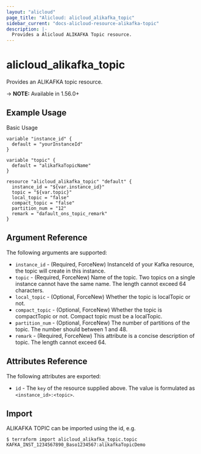 ```yaml
---
layout: "alicloud"
page_title: "Alicloud: alicloud_alikafka_topic"
sidebar_current: "docs-alicloud-resource-alikafka-topic"
description: |-
  Provides a Alicloud ALIKAFKA Topic resource.
---
```


# alicloud\_alikafka\_topic

Provides an ALIKAFKA topic resource.

-> **NOTE:** Available in 1.56.0+

## Example Usage

Basic Usage

```
variable "instance_id" {
  default = "yourInstanceId"
}

variable "topic" {
  default = "alikafkaTopicName"
}

resource "alicloud_alikafka_topic" "default" {
  instance_id = "${var.instance_id}"
  topic = "${var.topic}"
  local_topic = "false"
  compact_topic = "false"
  partition_num = "12"
  remark = "dafault_ons_topic_remark"
}
```

## Argument Reference

The following arguments are supported:

* `instance_id` - (Required, ForceNew) InstanceId of your Kafka resource, the topic will create in this instance.
* `topic` - (Required, ForceNew) Name of the topic. Two topics on a single instance cannot have the same name. The length cannot exceed 64 characters.
* `local_topic` - (Optional, ForceNew) Whether the topic is localTopic or not.
* `compact_topic` - (Optional, ForceNew) Whether the topic is compactTopic or not. Compact topic must be a localTopic.
* `partition_num` - (Optional, ForceNew) The number of partitions of the topic. The number should between 1 and 48.
* `remark` - (Required, ForceNew) This attribute is a concise description of topic. The length cannot exceed 64.

## Attributes Reference

The following attributes are exported:

* `id` - The `key` of the resource supplied above. The value is formulated as `<instance_id>:<topic>`.

## Import

ALIKAFKA TOPIC can be imported using the id, e.g.

```
$ terraform import alicloud_alikafka_topic.topic KAFKA_INST_1234567890_Baso1234567:alikafkaTopicDemo
```